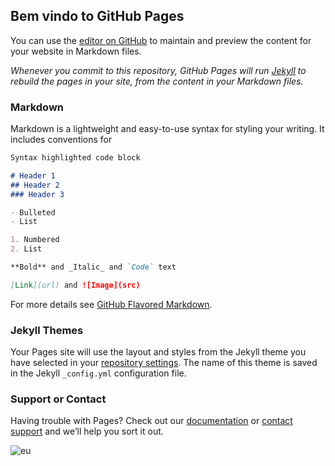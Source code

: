 ## Bem vindo to GitHub Pages

You can use the [editor on GitHub](https://github.com/csantos947/csantos947.github.io/edit/master/README.md) to maintain and preview the content for your website in Markdown files.

*Whenever you commit to this repository, GitHub Pages will run [Jekyll](https://jekyllrb.com/) to rebuild the pages in your site, from the content in your Markdown files.*

### Markdown

Markdown is a lightweight and easy-to-use syntax for styling your writing. It includes conventions for

```markdown
Syntax highlighted code block

# Header 1
## Header 2
### Header 3

- Bulleted
- List

1. Numbered
2. List

**Bold** and _Italic_ and `Code` text

[Link](url) and ![Image](src)
```

For more details see [GitHub Flavored Markdown](https://guides.github.com/features/mastering-markdown/).

### Jekyll Themes

Your Pages site will use the layout and styles from the Jekyll theme you have selected in your [repository settings](https://github.com/csantos947/csantos947.github.io/settings). The name of this theme is saved in the Jekyll `_config.yml` configuration file.

### Support or Contact

Having trouble with Pages? Check out our [documentation](https://help.github.com/categories/github-pages-basics/) or [contact support](https://github.com/contact) and we’ll help you sort it out.


![eu](https://avatars1.githubusercontent.com/u/32843668?s=460&v=4)
